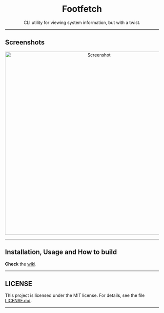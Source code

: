 <div align="center">
  <h1 align="center">Footfetch</h1>
  <p>
   CLI utility for viewing system information, but with a twist.
  </p>
</div>

---

## Screenshots

<p align="center"> <img src="https://raw.githubusercontent.com/lobotomydev/footfetch/main/images/screenshot.png" alt="Screenshot" width="600"> </p>

---

## Installation, Usage and How to build

**Check** the [wiki](https://github.com/lobotomydev/footfetch/wiki).

---

## LICENSE

This project is licensed under the MIT license. For details, see the file [LICENSE.md](https://github.com/lobotomydev/footfetch/blob/main/LICENSE.md).

---
